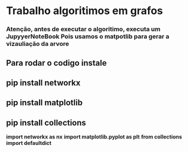 # Trabalho algoritimos em grafos

### **Atenção, antes de executar o algoritimo, executa um JupyyerNoteBook Pois usamos o matpotlib para gerar a vizauliação da arvore**

Para rodar o codigo instale 
-------
pip install networkx
-------
pip install matplotlib
-------
pip install collections
-------

**import networkx as nx**
**import matplotlib.pyplot as plt**
**from collections import defaultdict**
